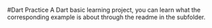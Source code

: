 #Dart Practice
A Dart basic learning project, you can learn what the corresponding example is about through the readme in the subfolder.

